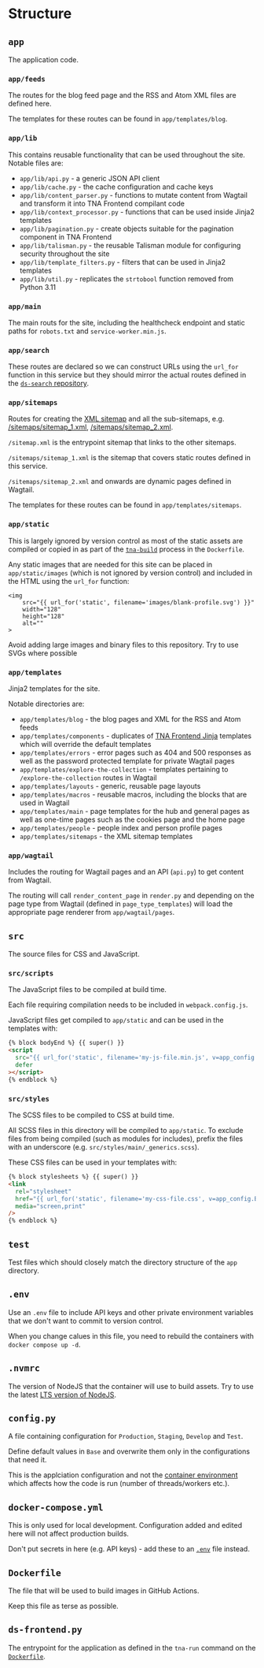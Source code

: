 # Structure

## `app`

The application code.

### `app/feeds`

The routes for the blog feed page and the RSS and Atom XML files are defined here.

The templates for these routes can be found in `app/templates/blog`.

### `app/lib`

This contains reusable functionality that can be used throughout the site. Notable files are:

- `app/lib/api.py` - a generic JSON API client
- `app/lib/cache.py` - the cache configuration and cache keys
- `app/lib/content_parser.py` - functions to mutate content from Wagtail and transform it into TNA Frontend compilant code
- `app/lib/context_processor.py` - functions that can be used inside Jinja2 templates
- `app/lib/pagination.py` - create objects suitable for the pagination component in TNA Frontend
- `app/lib/talisman.py` - the reusable Talisman module for configuring security throughout the site
- `app/lib/template_filters.py` - filters that can be used in Jinja2 templates
- `app/lib/util.py` - replicates the `strtobool` function removed from Python 3.11

### `app/main`

The main routs for the site, including the healthcheck endpoint and static paths for `robots.txt` and `service-worker.min.js`.

### `app/search`

These routes are declared so we can construct URLs using the `url_for` function in this service but they should mirror the actual routes defined in the [`ds-search` repository](https://github.com/nationalarchives/ds-search/blob/main/app/search/urls.py).

### `app/sitemaps`

Routes for creating the [XML sitemap](http://localhost:65535/sitemap.xml) and all the sub-sitemaps, e.g. [/sitemaps/sitemap_1.xml](http://localhost:65535/sitemaps/sitemap_1.xml), [/sitemaps/sitemap_2.xml](http://localhost:65535/sitemaps/sitemap_2.xml).

`/sitemap.xml` is the entrypoint sitemap that links to the other sitemaps.

`/sitemaps/sitemap_1.xml` is the sitemap that covers static routes defined in this service.

`/sitemaps/sitemap_2.xml` and onwards are dynamic pages defined in Wagtail.

The templates for these routes can be found in `app/templates/sitemaps`.

### `app/static`

This is largely ignored by version control as most of the static assets are compiled or copied in as part of the [`tna-build`](https://github.com/nationalarchives/docker/tree/main/docker/tna-python#tna-build) process in the `Dockerfile`.

Any static images that are needed for this site can be placed in `app/static/images` (which is not ignored by version control) and included in the HTML using the `url_for` function:

```
<img
    src="{{ url_for('static', filename='images/blank-profile.svg') }}"
    width="128"
    height="128"
    alt=""
>
```

Avoid adding large images and binary files to this repository. Try to use SVGs where possible

### `app/templates`

Jinja2 templates for the site.

Notable directories are:

- `app/templates/blog` - the blog pages and XML for the RSS and Atom feeds
- `app/templates/components` - duplicates of [TNA Frontend Jinja](https://github.com/nationalarchives/tna-frontend-jinja) templates which will override the default templates
- `app/templates/errors` - error pages such as 404 and 500 responses as well as the password protected template for private Wagtail pages
- `app/templates/explore-the-collection` - templates pertaining to `/explore-the-collection` routes in Wagtail
- `app/templates/layouts` - generic, reusable page layouts
- `app/templates/macros` - reusable macros, including the blocks that are used in Wagtail
- `app/templates/main` - page templates for the hub and general pages as well as one-time pages such as the cookies page and the home page
- `app/templates/people` - people index and person profile pages
- `app/templates/sitemaps` - the XML sitemap templates

### `app/wagtail`

Includes the routing for Wagtail pages and an API (`api.py`) to get content from Wagtail.

The routing will call `render_content_page` in `render.py` and depending on the page type from Wagtail (defined in `page_type_templates`) will load the appropriate page renderer from `app/wagtail/pages`.

## `src`

The source files for CSS and JavaScript.

### `src/scripts`

The JavaScript files to be compiled at build time.

Each file requiring compilation needs to be included in `webpack.config.js`.

JavaScript files get compiled to `app/static` and can be used in the templates with:

```html
{% block bodyEnd %} {{ super() }}
<script
  src="{{ url_for('static', filename='my-js-file.min.js', v=app_config.BUILD_VERSION) }}"
  defer
></script>
{% endblock %}
```

### `src/styles`

The SCSS files to be compiled to CSS at build time.

All SCSS files in this directory will be compiled to `app/static`. To exclude files from being compiled (such as modules for includes), prefix the files with an underscore (e.g. `src/styles/main/_generics.scss`).

These CSS files can be used in your templates with:

```html
{% block stylesheets %} {{ super() }}
<link
  rel="stylesheet"
  href="{{ url_for('static', filename='my-css-file.css', v=app_config.BUILD_VERSION) }}"
  media="screen,print"
/>
{% endblock %}
```

## `test`

Test files which should closely match the directory structure of the `app` directory.

## `.env`

Use an `.env` file to include API keys and other private environment variables that we don't want to commit to version control.

When you change calues in this file, you need to rebuild the containers with `docker compose up -d`.

## `.nvmrc`

The version of NodeJS that the container will use to build assets. Try to use the latest [LTS version of NodeJS](https://nodejs.org/en/about/previous-releases).

## `config.py`

A file containing configuration for `Production`, `Staging`, `Develop` and `Test`.

Define default values in `Base` and overwrite them only in the configurations that need it.

This is the applciation configuration and not the [container environment](https://github.com/nationalarchives/docker/tree/main/docker/tna-python#environment-variables) which affects how the code is run (number of threads/workers etc.).

## `docker-compose.yml`

This is only used for local development. Configuration added and edited here will not affect production builds.

Don't put secrets in here (e.g. API keys) - add these to an [`.env`](#env) file instead.

## `Dockerfile`

The file that will be used to build images in GitHub Actions.

Keep this file as terse as possible.

## `ds-frontend.py`

The entrypoint for the application as defined in the `tna-run` command on the [`Dockerfile`](#dockerfile).
